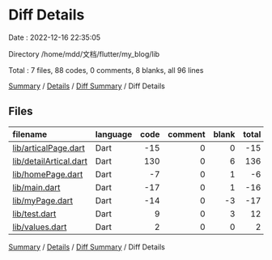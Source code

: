 # Diff Details

Date : 2022-12-16 22:35:05

Directory /home/mdd/文档/flutter/my_blog/lib

Total : 7 files,  88 codes, 0 comments, 8 blanks, all 96 lines

[Summary](results.md) / [Details](details.md) / [Diff Summary](diff.md) / Diff Details

## Files
| filename | language | code | comment | blank | total |
| :--- | :--- | ---: | ---: | ---: | ---: |
| [lib/articalPage.dart](/lib/articalPage.dart) | Dart | -15 | 0 | 0 | -15 |
| [lib/detailArtical.dart](/lib/detailArtical.dart) | Dart | 130 | 0 | 6 | 136 |
| [lib/homePage.dart](/lib/homePage.dart) | Dart | -7 | 0 | 1 | -6 |
| [lib/main.dart](/lib/main.dart) | Dart | -17 | 0 | 1 | -16 |
| [lib/myPage.dart](/lib/myPage.dart) | Dart | -14 | 0 | -3 | -17 |
| [lib/test.dart](/lib/test.dart) | Dart | 9 | 0 | 3 | 12 |
| [lib/values.dart](/lib/values.dart) | Dart | 2 | 0 | 0 | 2 |

[Summary](results.md) / [Details](details.md) / [Diff Summary](diff.md) / Diff Details